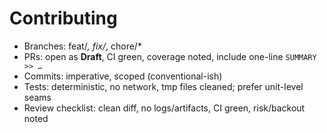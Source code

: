 # Contributing

* Branches: feat/*, fix/*, chore/*
* PRs: open as **Draft**, CI green, coverage noted, include one-line `SUMMARY >> …`
* Commits: imperative, scoped (conventional-ish)
* Tests: deterministic, no network, tmp files cleaned; prefer unit-level seams
* Review checklist: clean diff, no logs/artifacts, CI green, risk/backout noted
